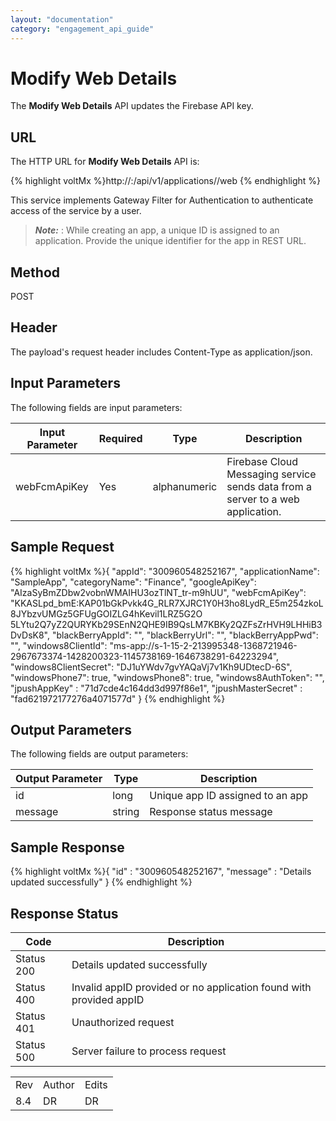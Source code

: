 ```yaml
---
layout: "documentation"
category: "engagement_api_guide"
---
```

                             


Modify Web Details
==================

The **Modify Web Details** API updates the Firebase API key.

URL
---

The HTTP URL for **Modify Web Details** API is:

{% highlight voltMx %}http://<host>:<port>/api/v1/applications/<id>/web
{% endhighlight %}

This service implements Gateway Filter for Authentication to authenticate access of the service by a user.

> **_Note:_** **<id>**: While creating an app, a unique ID is assigned to an application. Provide the unique identifier for the app in REST URL.  

Method
------

POST

Header
------

The payload's request header includes Content-Type as application/json.

Input Parameters
----------------

The following fields are input parameters:

  
| Input Parameter | Required | Type | Description |
| --- | --- | --- | --- |
| webFcmApiKey | Yes | alphanumeric | Firebase Cloud Messaging service sends data from a server to a web application. |

Sample Request
--------------

{% highlight voltMx %}{
  "appId": "300960548252167",
  "applicationName": "SampleApp",
  "categoryName": "Finance",
  "googleApiKey": "AIzaSyBmZDbw2vobnWMAIHU3ozTlNT_tr-m9hUU",
  "webFcmApiKey": "KKASLpd_bmE:KAP01bGkPvkk4G_RLR7XJRC1Y0H3ho8LydR_E5m254zkoL8JYbzvUMGz5GFUgGOIZLG4hKevil1LRZ5G2O
  5LYtu2Q7yZ2QURYKb29SEnN2QHE9IB9QsLM7KBKy2QZFsZrHVH9LHHiB3DvDsK8",
  "blackBerryAppId": "",
  "blackBerryUrl": "",
  "blackBerryAppPwd": "",
  "windows8ClientId": "ms-app://s-1-15-2-213995348-1368721946-2967673374-1428200323-1145738169-1646738291-64223294",
  "windows8ClientSecret": "DJ1uYWdv7gvYAQaVj7v1Kh9UDtecD-6S",
  "windowsPhone7": true,
  "windowsPhone8": true,
  "windows8AuthToken": "",
  "jpushAppKey" : "71d7cde4c164dd3d997f86e1",
  "jpushMasterSecret" : "fad621972177276a4071577d"
}
{% endhighlight %}

Output Parameters
-----------------

The following fields are output parameters:

  
| Output Parameter | Type | Description |
| --- | --- | --- |
| id | long | Unique app ID assigned to an app |
| message | string | Response status message |

Sample Response
---------------

{% highlight voltMx %}{
  "id" : "300960548252167",
  "message" : "Details updated successfully"
}
{% endhighlight %}

Response Status
---------------

  
| Code | Description |
| --- | --- |
| Status 200 | Details updated successfully |
| Status 400 | Invalid appID provided or no application found with provided appID |
| Status 401 | Unauthorized request |
| Status 500 | Server failure to process request |

<table class="TableStyle-RevisionTable" cellspacing="0" style="margin-left: 0;margin-right: auto;mc-table-style: url('../Resources/TableStyles/RevisionTable.css');" data-mc-conditions="Default.HTML"><colgroup><col class="TableStyle-RevisionTable-Column-Column1"> <col class="TableStyle-RevisionTable-Column-Column1"> <col class="TableStyle-RevisionTable-Column-Column1"></colgroup><tbody><tr class="TableStyle-RevisionTable-Body-Body1"><td class="TableStyle-RevisionTable-BodyE-Column1-Body1">Rev</td><td class="TableStyle-RevisionTable-BodyE-Column1-Body1">Author</td><td class="TableStyle-RevisionTable-BodyD-Column1-Body1">Edits</td></tr><tr class="TableStyle-RevisionTable-Body-Body1"><td class="TableStyle-RevisionTable-BodyB-Column1-Body1">8.4</td><td class="TableStyle-RevisionTable-BodyB-Column1-Body1">DR</td><td class="TableStyle-RevisionTable-BodyA-Column1-Body1">DR</td></tr></tbody></table>
